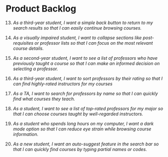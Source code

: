 # Product Backlog

13. *As a third-year student, I want a simple back button to return to my search results so that I can easily continue browsing courses.*  

14. *As a visually impaired student, I want to collapse sections like post-requisites or professor lists so that I can focus on the most relevant course details.*  

15. *As a second-year student, I want to see a list of professors who have previously taught a course so that I can make an informed decision on selecting a professor.*  

16. *As a third-year student, I want to sort professors by their rating so that I can find highly-rated instructors for my courses* 

17. *As a TA, I want to search for professors by name so that I can quickly find what courses they teach.*  

18. *As a student, I want to see a list of top-rated professors for my major so that I can choose courses taught by well-regarded instructors.*  

19. *As a student who spends long hours on my computer, I want a dark mode option so that I can reduce eye strain while browsing course information.*  

20. *As a new student, I want an auto-suggest feature in the search bar so that I can quickly find courses by typing partial names or codes.*  
